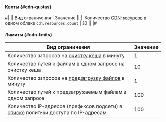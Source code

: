 #### Квоты {#cdn-quotas}

#|
|| Вид ограничения | Значение ||
|| Количество [CDN-ресурсов](../../cdn/concepts/resource.md) в одном облаке 
`cdn.resources.count` | 20 ||
|#


#### Лимиты {#cdn-limits}

| Вид ограничения | Значение |
| ----- | ----- |
| Количество запросов на [очистку кеша](../../cdn/concepts/caching.md#purge) в минуту | 1 |
| Количество путей к файлам в одном запросе на очистку кеша | 10 |
| Количество запросов на [предзагрузку файлов](../../cdn/concepts/caching.md#prefetch) в минуту | 1 |
| Количество путей к предзагружаемым файлам в одном запросе | 100 |
| Количество IP-адресов (префиксов подсети) в [списке](../../cdn/concepts/ip-address-acl.md#ip-list) политики доступа по IP-адресам | 100 |